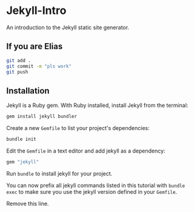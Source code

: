 # Jekyll-Intro
 An introduction to the Jekyll static site generator.

 ## If you are Elias

```sh
git add .
git commit -m "pls work"
git push
```

## Installation

Jekyll is a Ruby gem. With Ruby installed, install Jekyll from the terminal:

```sh
gem install jekyll bundler
```

Create a new `Gemfile` to list your project's dependencies:

```sh
bundle init
```

Edit the `Gemfile` in a text editor and add jekyll as a dependency:

```ruby
gem "jekyll"
```

Run `bundle` to install jekyll for your project.

You can now prefix all jekyll commands listed in this tutorial with `bundle exec`
to make sure you use the jekyll version defined in your `Gemfile`.

Remove this line.